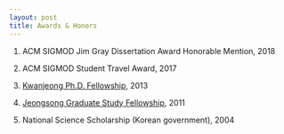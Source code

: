 ```yaml
---
layout: post
title: Awards & Honors
---
```


1. ACM SIGMOD Jim Gray Dissertation Award Honorable Mention, 2018

1. ACM SIGMOD Student Travel Award, 2017

1. [Kwanjeong Ph.D. Fellowship](http://en.ikef.or.kr/), 2013

1. [Jeongsong Graduate Study Fellowship](http://www.jeongsong.co.kr/), 2011

1. National Science Scholarship (Korean government), 2004

